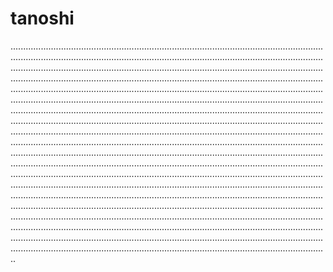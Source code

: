 # tanoshi

..................................................................................................................................................................................................................................................................................................................................................................................................................................................................................................................................................................................................................................................................................................................................................................................................................................................................................................................................................................................................................................................................................................................................................................................................................................................................................................................................................................................................................................................................................................................................................................................................................................................................................................................................................................................................................................................................................................................................................................................................................................................................................................................................................................................................................................................................................................................................................................................................................................................................................................................................................................................